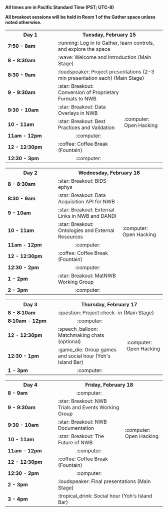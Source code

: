 **All times are in Pacific Standard Time (PST; UTC-8)**

**All breakout sessions will be held in Room 1 of the Gather space unless noted otherwise.**

<table width="400">
  <tr>
    <th style="width:145px"><b>Day 1</b></th>
    <th colspan="2"><b>Tuesday, February 15</b></th>
  </tr>
  <tr>
    <td><b>7:50 - 8am</b></td>
    <td colspan="2">:running: Log in to Gather, learn controls, and explore the space</td>
  </tr>
  <tr>
    <td><b>8 - 8:30am</b></td>
    <td colspan="2">:wave: Welcome and Introduction (Main Stage)</td>
  </tr>
  <tr>
    <td><b>8:30 - 9am</b></td>
    <td colspan="2">:loudspeaker: Project presentations (2-3 min presentation each) (Main Stage)
    </td>
  </tr>
  <tr>
    <td><b>9 - 9:30am</b></td>
    <td>:star: Breakout: Conversion of Proprietary Formats to NWB
    </td>
    <td rowspan="6">:computer: Open Hacking
    </td>
  </tr>
  <tr>
    <td><b>9:30 - 10am</b></td>
    <td>:star: Breakout: Data Overlays in NWB
    </td>
  </tr>
  <tr>
    <td><b>10 - 11am</b></td>
    <td>:star: Breakout: Best Practices and Validation
    </td>
  </tr>
  <tr>
    <td><b>11am - 12pm</b></td>
    <td align="center">:computer:
    </td>
  </tr>
  <tr>
    <td><b>12 - 12:30pm</b></td>
    <td>:coffee: Coffee Break (Fountain)
    </td>
  </tr>
  <tr>
    <td><b>12:30 - 3pm</b></td>
    <td align="center">:computer:
    </td>
  </tr>
</table>

<table width="400">
  <tr>
    <th style="width:145px"><b>Day 2</b></th>
    <th colspan="2"><b>Wednesday, February 16</b></th>
  </tr>
  <tr>
    <td><b>8 - 8:30am</b></td>
    <td>:star: Breakout: BIDS-ephys
    </td>
    <td rowspan="8">:computer: Open Hacking
    </td>
  </tr>
  <tr>
    <td><b>8:30 - 9am</b></td>
    <td>:star: Breakout: Data Acquisition API for NWB
    </td>
  </tr>
  <tr>
    <td><b>9 - 10am</b></td>
    <td>:star: Breakout: External Links in NWB and DANDI
    </td>
  </tr>
  <tr>
    <td><b>10 - 11am</b></td>
    <td>:star: Breakout: Ontologies and External Resources
    </td>
  </tr>
  <tr>
    <td><b>11am - 12pm</b></td>
    <td align="center">:computer:
    </td>
  </tr>
  <tr>
    <td><b>12 - 12:30pm</b></td>
    <td>:coffee: Coffee Break (Fountain)
    </td>
  </tr>
  <tr>
    <td><b>12:30 - 2pm</b></td>
    <td align="center">:computer:
    </td>
  </tr>
  <tr>
    <td><b>1 - 2pm</b></td>
    <td>:star: Breakout: MatNWB Working Group
    </td>
  </tr>
  <tr>
    <td><b>2 - 3pm</b></td>
    <td align="center">:computer:
    </td>
  </tr>
</table>

<table width="400">
  <tr>
    <th style="width:145px"><b>Day 3</b></th>
    <th colspan="2"><b>Thursday, February 17</b></th>
  </tr>
  <tr>
    <td><b>8 - 8:10am</b></td>
    <td colspan="2">:question: Project check-in (Main Stage)
    </td>
  </tr>
  <tr>
    <td><b>8:10am - 12pm</b></td>
    <td align="center">:computer:
    </td>
    <td rowspan="4">:computer: Open Hacking
    </td>
  </tr>
  <tr>
    <td><b>12 - 12:30pm</b></td>
    <td>:speech_balloon: Matchmaking chats (optional)
    </td>
  </tr>
  <tr>
    <td><b>12:30 - 1pm</b></td>
    <td>:game_die: Group games and social hour (Yoh's Island Bar)
    </td>
  </tr>
  <tr>
    <td><b>1 - 3pm</b></td>
    <td align="center">:computer:
    </td>
  </tr>
</table>


<table width="400">
  <tr>
    <th style="width:145px"><b>Day 4</b></th>
    <th colspan="2"><b>Friday, February 18</b></th>
  </tr>
  <tr>
    <td><b>8 - 9am</b></td>
    <td align="center">:computer:
    </td>
    <td rowspan="7">:computer: Open Hacking
    </td>
  </tr>
  <tr>
    <td><b>9 - 9:30am</b></td>
    <td>:star: Breakout: NWB Trials and Events Working Group
    </td>
  </tr>
  <tr>
    <td><b>9:30 - 10am</b></td>
    <td>:star: Breakout: NWB Documentation
    </td>
  </tr>
  <tr>
    <td><b>10 - 11am</b></td>
    <td>:star: Breakout: The Future of NWB
    </td>
  </tr>
  <tr>
    <td><b>11am - 12pm</b></td>
    <td align="center">:computer:
    </td>
  </tr>
  <tr>
    <td><b>12 - 12:30pm</b></td>
    <td>:coffee: Coffee Break (Fountain)
    </td>
  </tr>
  <tr>
    <td><b>12:30 - 2pm</b></td>
    <td align="center">:computer:
    </td>
  </tr>
  <tr>
    <td><b>2 - 3pm</b></td>
    <td colspan="2">:loudspeaker: Final presentations (Main Stage)
    </td>
  </tr>
  <tr>
    <td><b>3 - 4pm</b></td>
    <td colspan="2">:tropical_drink: Social hour (Yoh's Island Bar)
    </td>
  </tr>
</table>
